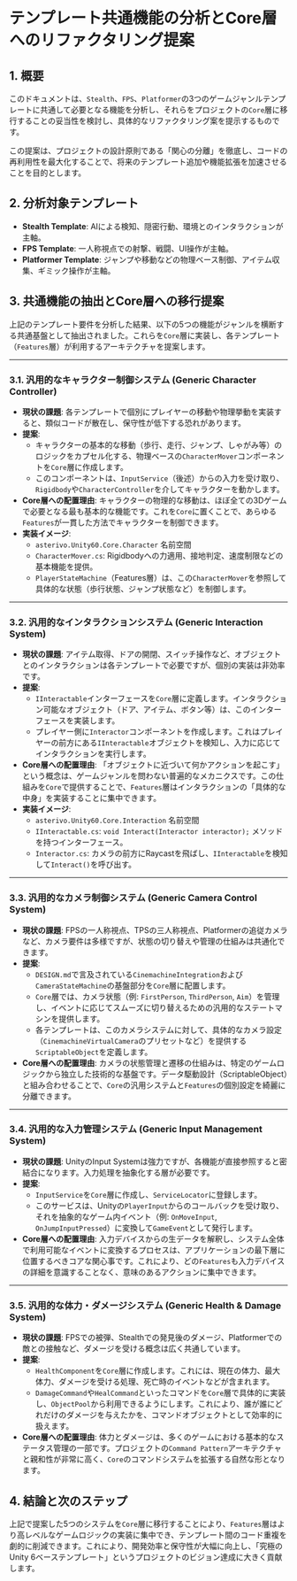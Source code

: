# テンプレート共通機能の分析とCore層へのリファクタリング提案

## 1. 概要

このドキュメントは、`Stealth`、`FPS`、`Platformer`の3つのゲームジャンルテンプレートに共通して必要となる機能を分析し、それらをプロジェクトの`Core`層に移行することの妥当性を検討し、具体的なリファクタリング案を提示するものです。

この提案は、プロジェクトの設計原則である「関心の分離」を徹底し、コードの再利用性を最大化することで、将来のテンプレート追加や機能拡張を加速させることを目的とします。

## 2. 分析対象テンプレート

- **Stealth Template**: AIによる検知、隠密行動、環境とのインタラクションが主軸。
- **FPS Template**: 一人称視点での射撃、戦闘、UI操作が主軸。
- **Platformer Template**: ジャンプや移動などの物理ベース制御、アイテム収集、ギミック操作が主軸。

## 3. 共通機能の抽出とCore層への移行提案

上記のテンプレート要件を分析した結果、以下の5つの機能がジャンルを横断する共通基盤として抽出されました。これらを`Core`層に実装し、各テンプレート（`Features`層）が利用するアーキテクチャを提案します。

---

### 3.1. 汎用的なキャラクター制御システム (Generic Character Controller)

- **現状の課題**: 各テンプレートで個別にプレイヤーの移動や物理挙動を実装すると、類似コードが散在し、保守性が低下する恐れがあります。
- **提案**:
    - キャラクターの基本的な移動（歩行、走行、ジャンプ、しゃがみ等）のロジックをカプセル化する、物理ベースの`CharacterMover`コンポーネントを`Core`層に作成します。
    - このコンポーネントは、`InputService`（後述）からの入力を受け取り、`Rigidbody`や`CharacterController`を介してキャラクターを動かします。
- **Core層への配置理由**: キャラクターの物理的な移動は、ほぼ全ての3Dゲームで必要となる最も基本的な機能です。これを`Core`に置くことで、あらゆる`Features`が一貫した方法でキャラクターを制御できます。
- **実装イメージ**:
    - `asterivo.Unity60.Core.Character` 名前空間
    - `CharacterMover.cs`: Rigidbodyへの力適用、接地判定、速度制限などの基本機能を提供。
    - `PlayerStateMachine`（Features層）は、この`CharacterMover`を参照して具体的な状態（歩行状態、ジャンプ状態など）を制御します。

---

### 3.2. 汎用的なインタラクションシステム (Generic Interaction System)

- **現状の課題**: アイテム取得、ドアの開閉、スイッチ操作など、オブジェクトとのインタラクションは各テンプレートで必要ですが、個別の実装は非効率です。
- **提案**:
    - `IInteractable`インターフェースを`Core`層に定義します。インタラクション可能なオブジェクト（ドア、アイテム、ボタン等）は、このインターフェースを実装します。
    - プレイヤー側に`Interactor`コンポーネントを作成します。これはプレイヤーの前方にある`IInteractable`オブジェクトを検知し、入力に応じてインタラクションを実行します。
- **Core層への配置理由**: 「オブジェクトに近づいて何かアクションを起こす」という概念は、ゲームジャンルを問わない普遍的なメカニクスです。この仕組みを`Core`で提供することで、`Features`層はインタラクションの「具体的な中身」を実装することに集中できます。
- **実装イメージ**:
    - `asterivo.Unity60.Core.Interaction` 名前空間
    - `IInteractable.cs`: `void Interact(Interactor interactor);` メソッドを持つインターフェース。
    - `Interactor.cs`: カメラの前方にRaycastを飛ばし、`IInteractable`を検知して`Interact()`を呼び出す。

---

### 3.3. 汎用的なカメラ制御システム (Generic Camera Control System)

- **現状の課題**: FPSの一人称視点、TPSの三人称視点、Platformerの追従カメラなど、カメラ要件は多様ですが、状態の切り替えや管理の仕組みは共通化できます。
- **提案**:
    - `DESIGN.md`で言及されている`CinemachineIntegration`および`CameraStateMachine`の基盤部分を`Core`層に配置します。
    - `Core`層では、カメラ状態（例: `FirstPerson`, `ThirdPerson`, `Aim`）を管理し、イベントに応じてスムーズに切り替えるための汎用的なステートマシンを提供します。
    - 各テンプレートは、このカメラシステムに対して、具体的なカメラ設定（`CinemachineVirtualCamera`のプリセットなど）を提供する`ScriptableObject`を定義します。
- **Core層への配置理由**: カメラの状態管理と遷移の仕組みは、特定のゲームロジックから独立した技術的な基盤です。データ駆動設計（ScriptableObject）と組み合わせることで、`Core`の汎用システムと`Features`の個別設定を綺麗に分離できます。

---

### 3.4. 汎用的な入力管理システム (Generic Input Management System)

- **現状の課題**: UnityのInput Systemは強力ですが、各機能が直接参照すると密結合になります。入力処理を抽象化する層が必要です。
- **提案**:
    - `InputService`を`Core`層に作成し、`ServiceLocator`に登録します。
    - このサービスは、Unityの`PlayerInput`からのコールバックを受け取り、それを抽象的なゲーム内イベント（例: `OnMoveInput`, `OnJumpInputPressed`）に変換して`GameEvent`として発行します。
- **Core層への配置理由**: 入力デバイスからの生データを解釈し、システム全体で利用可能なイベントに変換するプロセスは、アプリケーションの最下層に位置するべきコアな関心事です。これにより、どの`Features`も入力デバイスの詳細を意識することなく、意味のあるアクションに集中できます。

---

### 3.5. 汎用的な体力・ダメージシステム (Generic Health & Damage System)

- **現状の課題**: FPSでの被弾、Stealthでの発見後のダメージ、Platformerでの敵との接触など、ダメージを受ける概念は広く共通しています。
- **提案**:
    - `HealthComponent`を`Core`層に作成します。これには、現在の体力、最大体力、ダメージを受ける処理、死亡時のイベントなどが含まれます。
    - `DamageCommand`や`HealCommand`といったコマンドを`Core`層で具体的に実装し、`ObjectPool`から利用できるようにします。これにより、誰が誰にどれだけのダメージを与えたかを、コマンドオブジェクトとして効率的に扱えます。
- **Core層への配置理由**: 体力とダメージは、多くのゲームにおける基本的なステータス管理の一部です。プロジェクトの`Command Pattern`アーキテクチャと親和性が非常に高く、`Core`のコマンドシステムを拡張する自然な形となります。

## 4. 結論と次のステップ

上記で提案した5つのシステムを`Core`層に移行することにより、`Features`層はより高レベルなゲームロジックの実装に集中でき、テンプレート間のコード重複を劇的に削減できます。これにより、開発効率と保守性が大幅に向上し、「究極のUnity 6ベーステンプレート」というプロジェクトのビジョン達成に大きく貢献します。

